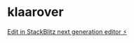# klaarover

[Edit in StackBlitz next generation editor ⚡️](https://stackblitz.com/~/github.com/OscarBouwmans/klaarover)